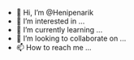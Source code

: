 - 👋 Hi, I’m @Henipenarik
- 👀 I’m interested in ...
- 🌱 I’m currently learning ...
- 💞️ I’m looking to collaborate on ...
- 📫 How to reach me ...

<!---
Henipenarik/Henipenarik is a ✨ special ✨ repository because its `README.md` (this file) appears on your GitHub profile.
You can click the Preview link to take a look at your changes.
--->
